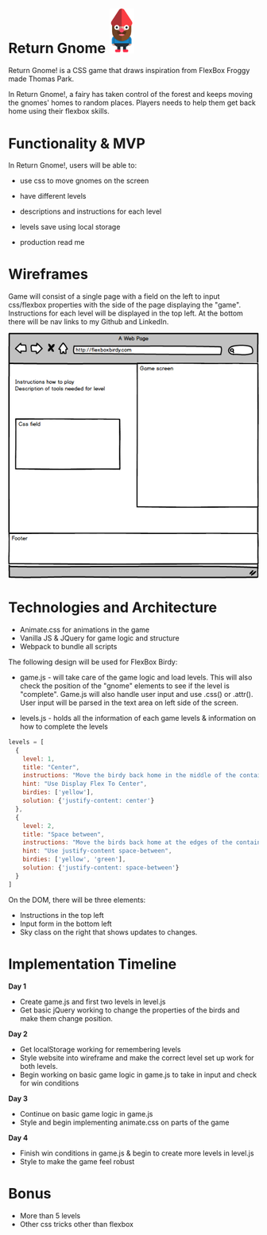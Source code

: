 [gnome]: imgs/gnome.png "gnome"
[wireframe]: imgs/wireframe.png "wireframe"
# Return Gnome <img src="../imgs/gnome.png" alt="Drawing" style="width: 50px;"/>

  Return Gnome! is a CSS game that draws inspiration from FlexBox Froggy made Thomas Park.

  In Return Gnome!, a fairy has taken control of the forest and keeps moving the gnomes' homes to random places. Players needs to help them get back home using their flexbox skills.

# Functionality & MVP

In Return Gnome!, users will be able to:

* use css to move gnomes on the screen
* have different levels
* descriptions and instructions for each level
* levels save using local storage

* production read me

# Wireframes

Game will consist of a single page with a field on the left to input css/flexbox properties with the side of the page displaying the "game". Instructions for each level will be displayed in the top left.
At the bottom there will be nav links to my Github and LinkedIn.

![alt text][wireframe]

# Technologies and Architecture

* Animate.css for animations in the game
* Vanilla JS & JQuery for game logic and structure
* Webpack to bundle all scripts

The following design will be used for FlexBox Birdy:

* game.js - will take care of the game logic and load levels. This will also check the position of the "gnome" elements to see if the level is "complete". Game.js will also handle user input and use .css() or .attr(). User input will be parsed in the text area on left side of the screen.

* levels.js - holds all the information of each game levels & information on how to complete the levels
```javascript
levels = [
  {
    level: 1,
    title: "Center",
    instructions: "Move the birdy back home in the middle of the container",
    hint: "Use Display Flex To Center",
    birdies: ['yellow'],
    solution: {'justify-content: center'}
  },      
  {
    level: 2,
    title: "Space between",
    instructions: "Move the birds back home at the edges of the container",
    hint: "Use justify-content space-between",
    birdies: ['yellow', 'green'],
    solution: {'justify-content: space-between'}
  }
]
```

On the DOM, there will be three elements:
* Instructions in the top left
* Input form in the bottom left
* Sky class on the right that shows updates to changes.

# Implementation Timeline

**Day 1**

* Create game.js and first two levels in level.js
* Get basic jQuery working to change the properties of the birds and make them change position.

**Day 2**

* Get localStorage working for remembering levels
* Style website into wireframe and make the correct level set up work for both levels.
* Begin working on basic game logic in game.js to take in input and check for win conditions

**Day 3**

* Continue on basic game logic in game.js
* Style and begin implementing animate.css on parts of the game

**Day 4**

* Finish win conditions in game.js & begin to create more levels in level.js
* Style to make the game feel robust

# Bonus

* More than 5 levels
* Other css tricks other than flexbox
